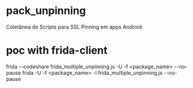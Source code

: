 # pack_unpinning
Coletânea de Scripts para SSL Pinning em apps Android

# poc with frida-client
frida --codeshare frida_multiple_unpinning.js -U -f <package_name> --no-pause
frida -U -f <package_name> -l frida_multiple_unpinning.js --no-pause
